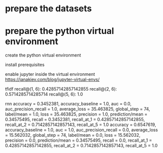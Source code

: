 
# prepare the datasets


# prepare the python virtual environment

create the python virtual environment

install prerequisites

enable jupyter inside the virtual environment
https://janakiev.com/blog/jupyter-virtual-envs/



tfidf
recall@(1, 6): 0.42857142857142855
recall@(2, 6): 0.5714285714285714
recall@(5, 6): 1.0

rnn
accuracy = 0.3452381, accuracy_baseline = 1.0, auc = 0.0, auc_precision_recall = 1.0, average_loss = 35.463825, global_step = 74, label/mean = 1.0, loss = 35.463825, precision = 1.0, prediction/mean = 0.34575495, recall = 0.3452381, recall_at_1 = 0.42857142857142855, recall_at_2 = 0.7142857142857143, recall_at_5 = 1.0
accuracy = 0.6547619, accuracy_baseline = 1.0, auc = 1.0, auc_precision_recall = 0.0, average_loss = 15.562032, global_step = 74, label/mean = 0.0, loss = 15.562032, precision = 0.0, prediction/mean = 0.34575495, recall = 0.0, recall_at_1 = 0.42857142857142855, recall_at_2 = 0.7142857142857143, recall_at_5 = 1.0


 